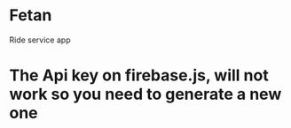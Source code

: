 # Fetan

Ride service app

# The Api key on firebase.js, will not work so you need to generate a new one
